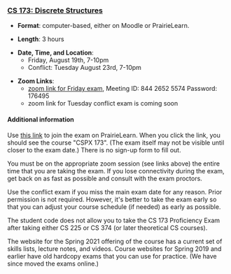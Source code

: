 <!---
Feel free to change this link if there is something more appropriate.
Do not change the anchor name.
-->

### <a name="CS173" class="anchor"></a>[CS 173: Discrete Structures](https://wiki.illinois.edu/wiki/display/cs173/Home)

* **Format**: computer-based, either on Moodle or PrairieLearn.
<!--- -->
* **Length**: 3 hours
<!--- -->
* **Date, Time, and Location**:  
  * Friday, August 19th, 7-10pm 
  * Conflict:  Tuesday August 23rd, 7-10pm 
<!--- -->
* **Zoom Links**: 
   * [zoom link for Friday exam](https://illinois.zoom.us/j/84426525574?pwd=UjNqazZBWGgrTVd1TEpVQlpXOFJMZz09), Meeting ID: 844 2652 5574 Password: 176495
   * zoom link for Tuesday conflict exam is coming soon

<!--- -->

#### Additional information

Use [this link](https://www.prairielearn.org/pl/course_instance/129459) to join the exam on PrairieLearn.   When you click the link, you should see the course "CSPX 173".  (The exam itself may not be visible until closer to the exam date.)   There is no sign-up form to fill out.

You must be on the appropriate zoom session (see links above) the entire time that you are taking the exam.  If you lose connectivity during the exam, get back on as fast as possible and consult with the exam proctors.

Use the conflict exam if you miss the main exam date for any reason.    Prior permission is not required.   However, it's better to take the exam early so that you can adjust your course schedule (if needed) as early as possible.

The student code does not allow you to take the CS 173 Proficiency Exam after taking either CS 225 or CS 374 (or later theoretical CS courses).

The website for the Spring 2021 offering of the course has a current set of skills lists, lecture notes, and videos.     Course websites for Spring 2019 and earlier have old hardcopy exams that you can use for practice.   (We have since moved the exams online.)
